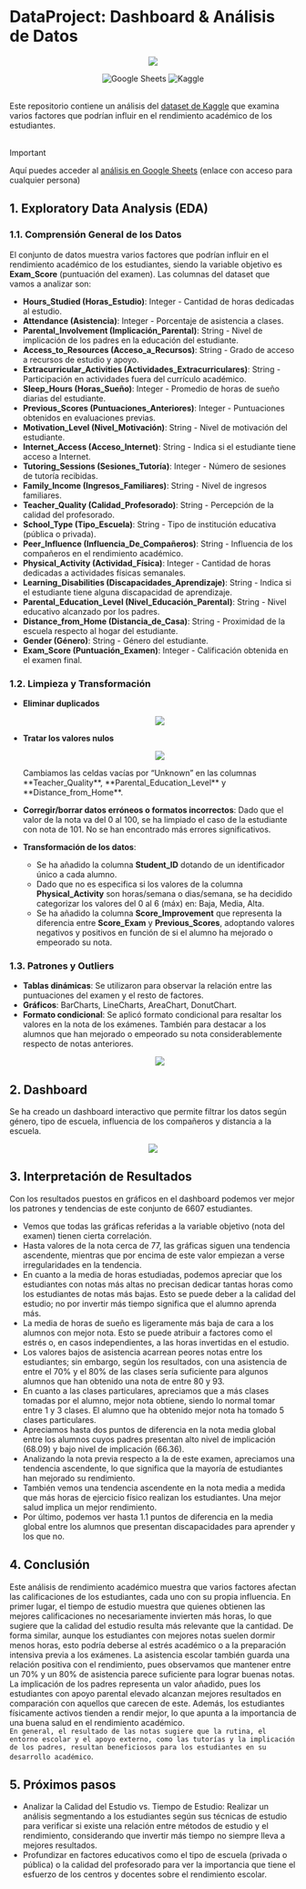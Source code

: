 # DataProject: Dashboard & Análisis de Datos

<p align="center">
    <img src="https://github.com/mck21/StudentPerformaceAnalysis/blob/main/img/header.png" />    
</p>

<div align="center">
    <img src="https://img.shields.io/badge/google%20sheets-%2342B883.svg?style=for-the-badge&logo=googlesheets&logoColor=white" alt="Google Sheets">
    <img src="https://img.shields.io/badge/kaggle-%2320BEFF.svg?style=for-the-badge&logo=kaggle&logoColor=white" alt="Kaggle">
</div>
<br>

Este repositorio contiene un análisis del [dataset de Kaggle](https://www.kaggle.com/datasets/lainguyn123/student-performance-factors/data) que examina varios factores que podrían influir en el rendimiento académico de los estudiantes.<br><br>

> [!IMPORTANT]
Aquí puedes acceder al [análisis en Google Sheets](https://docs.google.com/spreadsheets/d/1xaC4Uw8iyd0s6YDOQmCVE0gIYyCW9urNs5iH_Bp2bMw/edit?usp=sharing) (enlace con acceso para cualquier persona)

## 1. Exploratory Data Analysis (EDA)

### 1.1. Comprensión General de los Datos

El conjunto de datos muestra varios factores que podrían influir en el rendimiento académico de los estudiantes, siendo la variable objetivo es **Exam_Score** (puntuación del examen). Las columnas del dataset que vamos a analizar son:

- **Hours_Studied (Horas_Estudio)**: Integer - Cantidad de horas dedicadas al estudio.
- **Attendance (Asistencia)**: Integer - Porcentaje de asistencia a clases.
- **Parental_Involvement (Implicación_Parental)**: String - Nivel de implicación de los padres en la educación del estudiante.
- **Access_to_Resources (Acceso_a_Recursos)**: String - Grado de acceso a recursos de estudio y apoyo.
- **Extracurricular_Activities (Actividades_Extracurriculares)**: String - Participación en actividades fuera del currículo académico.
- **Sleep_Hours (Horas_Sueño)**: Integer - Promedio de horas de sueño diarias del estudiante.
- **Previous_Scores (Puntuaciones_Anteriores)**: Integer - Puntuaciones obtenidos en evaluaciones previas.
- **Motivation_Level (Nivel_Motivación)**: String - Nivel de motivación del estudiante.
- **Internet_Access (Acceso_Internet)**: String - Indica si el estudiante tiene acceso a Internet.
- **Tutoring_Sessions (Sesiones_Tutoría)**: Integer - Número de sesiones de tutoría recibidas.
- **Family_Income (Ingresos_Familiares)**: String - Nivel de ingresos familiares.
- **Teacher_Quality (Calidad_Profesorado)**: String - Percepción de la calidad del profesorado.
- **School_Type (Tipo_Escuela)**: String - Tipo de institución educativa (pública o privada).
- **Peer_Influence (Influencia_De_Compañeros)**: String - Influencia de los compañeros en el rendimiento académico.
- **Physical_Activity (Actividad_Física)**: Integer - Cantidad de horas dedicadas a actividades físicas semanales.
- **Learning_Disabilities (Discapacidades_Aprendizaje)**: String - Indica si el estudiante tiene alguna discapacidad de aprendizaje.
- **Parental_Education_Level (Nivel_Educación_Parental)**: String - Nivel educativo alcanzado por los padres.
- **Distance_from_Home (Distancia_de_Casa)**: String - Proximidad de la escuela respecto al hogar del estudiante.
- **Gender (Género)**: String - Género del estudiante.
- **Exam_Score (Puntuación_Examen)**: Integer - Calificación obtenida en el examen final.


### 1.2. Limpieza y Transformación

- **Eliminar duplicados**
  <p align="center">
    <img src="https://github.com/mck21/StudentPerformaceAnalysis/blob/main/img/duplicados.png" />
  </p>
  
- **Tratar los valores nulos**
  <p align="center">
   <img src="https://github.com/mck21/StudentPerformaceAnalysis/blob/main/img/null_values.png" />
  </p>
  Cambiamos las celdas vacías por “Unknown” en las columnas **Teacher_Quality**, **Parental_Education_Level** y **Distance_from_Home**.

- **Corregir/borrar datos erróneos o formatos incorrectos**: Dado que el valor de la nota va del 0 al 100, se ha limpiado el caso de la estudiante con nota de 101. No se han encontrado más errores significativos.
- **Transformación de los datos**:
    - Se ha añadido la columna **Student_ID** dotando de un identificador único a cada alumno.
    - Dado que no es especifica si los valores de la columna **Physical_Activity** son horas/semana o dias/semana, se ha decidido categorizar los valores del 0 al 6 (máx) en: Baja, Media, Alta.
    - Se ha añadido la columna **Score_Improvement** que representa la diferencia entre **Score_Exam** y **Previous_Scores**, adoptando valores negativos y positivos en función de si el alumno ha mejorado o empeorado su nota.

### 1.3. Patrones y Outliers

- **Tablas dinámicas**: Se utilizaron para observar la relación entre las puntuaciones del examen y el resto de factores.
- **Gráficos**: BarCharts, LineCharts, AreaChart, DonutChart.
- **Formato condicional**: Se aplicó formato condicional para resaltar los valores en la nota de los exámenes. También para destacar a los alumnos que han mejorado o empeorado su nota considerablemente respecto de notas anteriores.
  <p align="center">
   <img src="https://github.com/mck21/StudentPerformaceAnalysis/blob/main/img/formaro_condicional.png" />
  </p>

## 2. Dashboard

Se ha creado un dashboard interactivo que permite filtrar los datos según género, tipo de escuela, influencia de los compañeros y distancia a la escuela.

<p align="center">
  <img src="https://github.com/mck21/StudentPerformaceAnalysis/blob/main/img/dashboard.png" />
</p>

## 3. Interpretación de Resultados
Con los resultados puestos en gráficos en el dashboard podemos ver mejor los patrones y tendencias de este conjunto de 6607 estudiantes.
 - Vemos que todas las gráficas referidas a la variable objetivo (nota del examen) tienen cierta correlación.
 - Hasta valores de la nota cerca de 77, las gráficas siguen una tendencia ascendente, mientras que por encima de este valor empiezan a verse irregularidades en la tendencia.
 - En cuanto a la media de horas estudiadas, podemos apreciar que los estudiantes con notas más altas no precisan dedicar tantas horas como los estudiantes de notas más bajas. Esto se puede deber a la calidad del estudio; no por invertir más tiempo significa que el alumno aprenda más.
 - La media de horas de sueño es ligeramente más baja de cara a los alumnos con mejor nota. Esto se puede atribuir a factores como el estrés o, en casos independientes, a las horas invertidas en el estudio.
 - Los valores bajos de asistencia acarrean peores notas entre los estudiantes; sin embargo, según los resultados, con una asistencia de entre el 70% y el 80% de las clases sería suficiente para algunos alumnos que han obtenido una nota de entre 80 y 93.
 - En cuanto a las clases particulares, apreciamos que a más clases tomadas por el alumno, mejor nota obtiene, siendo lo normal tomar entre 1 y 3 clases. El alumno que ha obtenido mejor nota ha tomado 5 clases particulares.
 - Apreciamos hasta dos puntos de diferencia en la nota media global entre los alumnos cuyos padres presentan alto nivel de implicación (68.09) y bajo nivel de implicación (66.36).
 - Analizando la nota previa respecto a la de este examen, apreciamos una tendencia ascendente, lo que significa que la mayoría de estudiantes han mejorado su rendimiento.
 - También vemos una tendencia ascendente en la nota media a medida que más horas de ejercicio físico realizan los estudiantes. Una mejor salud implica un mejor rendimiento.
 - Por último, podemos ver hasta 1.1 puntos de diferencia en la media global entre los alumnos que presentan discapacidades para aprender y los que no.

## 4. Conclusión

Este análisis de rendimiento académico muestra que varios factores afectan las calificaciones de los estudiantes, cada uno con su propia influencia. En primer lugar, el tiempo de estudio muestra que quienes obtienen las mejores calificaciones no necesariamente invierten más horas, lo que sugiere que la calidad del estudio resulta más relevante que la cantidad. De forma similar, aunque los estudiantes con mejores notas suelen dormir menos horas, esto podría deberse al estrés académico o a la preparación intensiva previa a los exámenes. La asistencia escolar también guarda una relación positiva con el rendimiento, pues observamos que mantener entre un 70% y un 80% de asistencia parece suficiente para lograr buenas notas. La implicación de los padres representa un valor añadido, pues los estudiantes con apoyo parental elevado alcanzan mejores resultados en comparación con aquellos que carecen de este. Además, los estudiantes físicamente activos tienden a rendir mejor, lo que apunta a la importancia de una buena salud en el rendimiento académico. <br>
`En general, el resultado de las notas sugiere que la rutina, el entorno escolar y el apoyo externo, como las tutorías y la implicación de los padres, resultan beneficiosos para los estudiantes en su desarrollo académico`.

## 5. Próximos pasos

- Analizar la Calidad del Estudio vs. Tiempo de Estudio: Realizar un análisis segmentando a los estudiantes según sus técnicas de estudio para verificar si existe una relación entre métodos de estudio y el rendimiento, considerando que invertir más tiempo no siempre lleva a mejores resultados.
- Profundizar en factores educativos como el tipo de escuela (privada o pública) o la calidad del profesorado para ver la importancia que tiene el esfuerzo de los centros y docentes sobre el rendimiento escolar.

